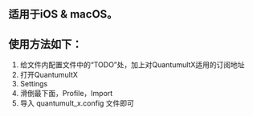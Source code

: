 ## 适用于iOS & macOS。

## 使用方法如下：

1. 给文件内配置文件中的“TODO”处，加上对QuantumultX适用的订阅地址
2. 打开QuantumultX
3. Settings
4. 滑倒最下面，Profile，Import
5. 导入 quantumult_x.config 文件即可